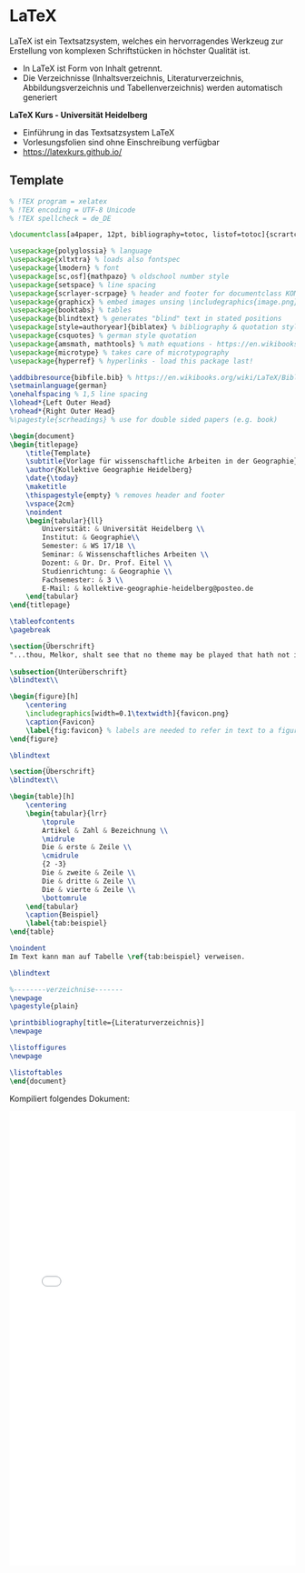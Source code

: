 # LaTeX

LaTeX ist ein Textsatzsystem, welches ein hervorragendes Werkzeug zur Erstellung von komplexen Schriftstücken in höchster Qualität ist.

- In LaTeX ist Form von Inhalt getrennt.
- Die Verzeichnisse (Inhaltsverzeichnis, Literaturverzeichnis, Abbildungsverzeichnis und Tabellenverzeichnis) werden automatisch generiert

**LaTeX Kurs - Universität Heidelberg**
- Einführung in das Textsatzsystem LaTeX
- Vorlesungsfolien sind ohne Einschreibung verfügbar
- https://latexkurs.github.io/

## Template

```latex
% !TEX program = xelatex
% !TEX encoding = UTF-8 Unicode
% !TEX spellcheck = de_DE

\documentclass[a4paper, 12pt, bibliography=totoc, listof=totoc]{scrartcl}

\usepackage{polyglossia} % language
\usepackage{xltxtra} % loads also fontspec 
\usepackage{lmodern} % font
\usepackage[sc,osf]{mathpazo} % oldschool number style
\usepackage{setspace} % line spacing
\usepackage{scrlayer-scrpage} % header and footer for documentclass KOMA-Script
\usepackage{graphicx} % embed images unsing \includegraphics{image.png}
\usepackage{booktabs} % tables
\usepackage{blindtext} % generates "blind" text in stated positions
\usepackage[style=authoryear]{biblatex} % bibliography & quotation style
\usepackage{csquotes} % german style quotation
\usepackage{amsmath, mathtools} % math equations - https://en.wikibooks.org/wiki/LaTeX/Mathematics
\usepackage{microtype} % takes care of microtypography
\usepackage{hyperref} % hyperlinks - load this package last!

\addbibresource{bibfile.bib} % https://en.wikibooks.org/wiki/LaTeX/Bibliography_Management#BibTeX
\setmainlanguage{german}
\onehalfspacing % 1,5 line spacing
\lohead*{Left Outer Head}
\rohead*{Right Outer Head}
%\pagestyle{scrheadings} % use for double sided papers (e.g. book)

\begin{document}
\begin{titlepage}
	\title{Template}
	\subtitle{Vorlage für wissenschaftliche Arbeiten in der Geographie}
	\author{Kollektive Geographie Heidelberg}
	\date{\today}
	\maketitle
	\thispagestyle{empty} % removes header and footer
	\vspace{2cm}
	\noindent
	\begin{tabular}{ll}
		Universität: & Universität Heidelberg \\
		Institut: & Geographie\\ 
		Semester: & WS 17/18 \\
		Seminar: & Wissenschaftliches Arbeiten \\
		Dozent: & Dr. Dr. Prof. Eitel \\
		Studienrichtung: & Geographie \\
		Fachsemester: & 3 \\
		E-Mail: & kollektive-geographie-heidelberg@posteo.de
	\end{tabular}
\end{titlepage}

\tableofcontents
\pagebreak

\section{Überschrift}
"...thou, Melkor, shalt see that no theme may be played that hath not its uttermost source in me, nor can any alter the music in my despite. For he that attempteth this shall prove but mine instrument in the devising of things more wonderful, which he himself hath not imagined" (\cite{Akallabeth}).
	
\subsection{Unterüberschrift}
\blindtext\\

\begin{figure}[h]
	\centering
	\includegraphics[width=0.1\textwidth]{favicon.png}
	\caption{Favicon}
	\label{fig:favicon} % labels are needed to refer in text to a figure
\end{figure}

\blindtext

\section{Überschrift}
\blindtext\\

\begin{table}[h]
	\centering
	\begin{tabular}{lrr}
		\toprule
		Artikel & Zahl & Bezeichnung \\ 
		\midrule
		Die & erste & Zeile \\	
		\cmidrule
		{2 -3}
		Die & zweite & Zeile \\
		Die & dritte & Zeile \\
		Die & vierte & Zeile \\
		\bottomrule
	\end{tabular}
	\caption{Beispiel}
	\label{tab:beispiel}
\end{table}

\noindent
Im Text kann man auf Tabelle \ref{tab:beispiel} verweisen.

\blindtext

%--------verzeichnise-------
\newpage
\pagestyle{plain}

\printbibliography[title={Literaturverzeichnis}]
\newpage

\listoffigures
\newpage

\listoftables
\end{document}
```

Kompiliert folgendes Dokument:

<embed src="wissenschaft/template.pdf" type="application/pdf" width="100%" height="800">
